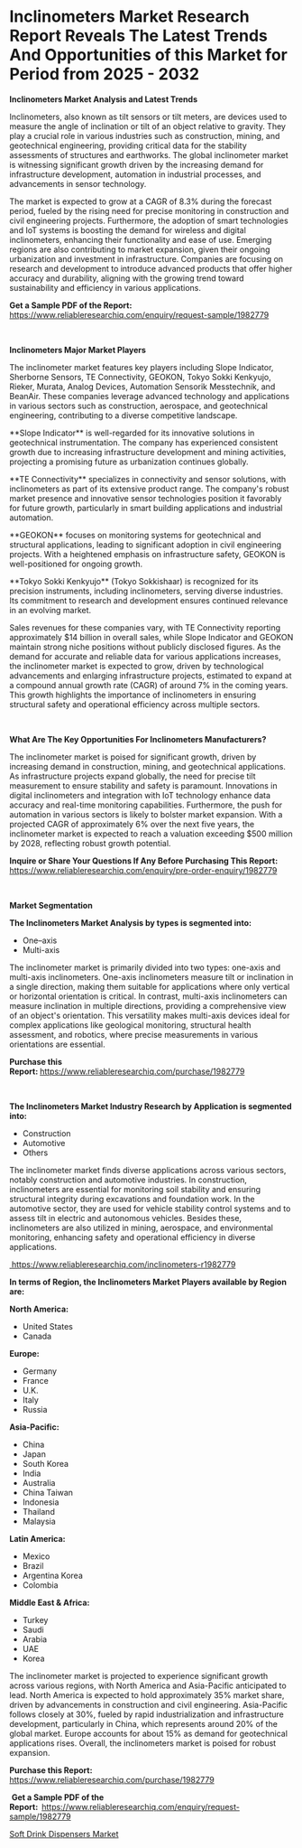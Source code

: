 <p><h1>Inclinometers Market Research Report Reveals The Latest Trends And Opportunities of this Market for Period from 2025 - 2032</h1></p><p><strong>Inclinometers Market Analysis and Latest Trends</strong></p>
<p><p>Inclinometers, also known as tilt sensors or tilt meters, are devices used to measure the angle of inclination or tilt of an object relative to gravity. They play a crucial role in various industries such as construction, mining, and geotechnical engineering, providing critical data for the stability assessments of structures and earthworks. The global inclinometer market is witnessing significant growth driven by the increasing demand for infrastructure development, automation in industrial processes, and advancements in sensor technology.</p><p>The market is expected to grow at a CAGR of 8.3% during the forecast period, fueled by the rising need for precise monitoring in construction and civil engineering projects. Furthermore, the adoption of smart technologies and IoT systems is boosting the demand for wireless and digital inclinometers, enhancing their functionality and ease of use. Emerging regions are also contributing to market expansion, given their ongoing urbanization and investment in infrastructure. Companies are focusing on research and development to introduce advanced products that offer higher accuracy and durability, aligning with the growing trend toward sustainability and efficiency in various applications.</p></p>
<p><strong>Get a Sample PDF of the Report:&nbsp;</strong> <a href="https://www.reliableresearchiq.com/enquiry/request-sample/1982779?utm_campaign=2883&utm_medium=2&utm_source=Github&utm_content=ia&utm_term=10042025&utm_id=inclinometers">https://www.reliableresearchiq.com/enquiry/request-sample/1982779</a></p>
<p>&nbsp;</p>
<p><strong>Inclinometers Major Market Players</strong></p>
<p><p>The inclinometer market features key players including Slope Indicator, Sherborne Sensors, TE Connectivity, GEOKON, Tokyo Sokki Kenkyujo, Rieker, Murata, Analog Devices, Automation Sensorik Messtechnik, and BeanAir. These companies leverage advanced technology and applications in various sectors such as construction, aerospace, and geotechnical engineering, contributing to a diverse competitive landscape.</p><p>**Slope Indicator** is well-regarded for its innovative solutions in geotechnical instrumentation. The company has experienced consistent growth due to increasing infrastructure development and mining activities, projecting a promising future as urbanization continues globally.</p><p>**TE Connectivity** specializes in connectivity and sensor solutions, with inclinometers as part of its extensive product range. The company's robust market presence and innovative sensor technologies position it favorably for future growth, particularly in smart building applications and industrial automation.</p><p>**GEOKON** focuses on monitoring systems for geotechnical and structural applications, leading to significant adoption in civil engineering projects. With a heightened emphasis on infrastructure safety, GEOKON is well-positioned for ongoing growth.</p><p>**Tokyo Sokki Kenkyujo** (Tokyo Sokkishaar) is recognized for its precision instruments, including inclinometers, serving diverse industries. Its commitment to research and development ensures continued relevance in an evolving market.</p><p>Sales revenues for these companies vary, with TE Connectivity reporting approximately $14 billion in overall sales, while Slope Indicator and GEOKON maintain strong niche positions without publicly disclosed figures. As the demand for accurate and reliable data for various applications increases, the inclinometer market is expected to grow, driven by technological advancements and enlarging infrastructure projects, estimated to expand at a compound annual growth rate (CAGR) of around 7% in the coming years. This growth highlights the importance of inclinometers in ensuring structural safety and operational efficiency across multiple sectors.</p></p>
<p>&nbsp;</p>
<p><strong>What Are The Key Opportunities For Inclinometers Manufacturers?</strong></p>
<p><p>The inclinometer market is poised for significant growth, driven by increasing demand in construction, mining, and geotechnical applications. As infrastructure projects expand globally, the need for precise tilt measurement to ensure stability and safety is paramount. Innovations in digital inclinometers and integration with IoT technology enhance data accuracy and real-time monitoring capabilities. Furthermore, the push for automation in various sectors is likely to bolster market expansion. With a projected CAGR of approximately 6% over the next five years, the inclinometer market is expected to reach a valuation exceeding $500 million by 2028, reflecting robust growth potential.</p></p>
<p><strong>Inquire or Share Your Questions If Any Before Purchasing This Report:</strong> <a href="https://www.reliableresearchiq.com/enquiry/pre-order-enquiry/1982779?utm_campaign=2883&utm_medium=2&utm_source=Github&utm_content=ia&utm_term=10042025&utm_id=inclinometers">https://www.reliableresearchiq.com/enquiry/pre-order-enquiry/1982779</a></p>
<p>&nbsp;</p>
<p><strong>Market Segmentation</strong></p>
<p><strong>The Inclinometers Market Analysis by types is segmented into:</strong></p>
<p><ul><li>One–axis</li><li>Multi-axis</li></ul></p>
<p><p>The inclinometer market is primarily divided into two types: one-axis and multi-axis inclinometers. One-axis inclinometers measure tilt or inclination in a single direction, making them suitable for applications where only vertical or horizontal orientation is critical. In contrast, multi-axis inclinometers can measure inclination in multiple directions, providing a comprehensive view of an object's orientation. This versatility makes multi-axis devices ideal for complex applications like geological monitoring, structural health assessment, and robotics, where precise measurements in various orientations are essential.</p></p>
<p><strong>Purchase this Report:&nbsp;</strong><a href="https://www.reliableresearchiq.com/purchase/1982779?utm_campaign=2883&utm_medium=2&utm_source=Github&utm_content=ia&utm_term=10042025&utm_id=inclinometers">https://www.reliableresearchiq.com/purchase/1982779</a></p>
<p>&nbsp;</p>
<p><strong>The Inclinometers Market Industry Research by Application is segmented into:</strong></p>
<p><ul><li>Construction</li><li>Automotive</li><li>Others</li></ul></p>
<p><p>The inclinometer market finds diverse applications across various sectors, notably construction and automotive industries. In construction, inclinometers are essential for monitoring soil stability and ensuring structural integrity during excavations and foundation work. In the automotive sector, they are used for vehicle stability control systems and to assess tilt in electric and autonomous vehicles. Besides these, inclinometers are also utilized in mining, aerospace, and environmental monitoring, enhancing safety and operational efficiency in diverse applications.</p></p>
<p><a href="https://www.reliableresearchiq.com/inclinometers-r1982779?utm_campaign=2883&utm_medium=2&utm_source=Github&utm_content=ia&utm_term=10042025&utm_id=inclinometers">&nbsp;https://www.reliableresearchiq.com/inclinometers-r1982779</a></p>
<p><strong>In terms of Region, the Inclinometers Market Players available by Region are:</strong></p>
<p>
    <p> <strong> North America: </strong>
        <ul>
            <li>United States</li>
            <li>Canada</li>
        </ul>
        </p> 
    <p> <strong> Europe: </strong>
        <ul>
            <li>Germany</li>
            <li>France</li>
            <li>U.K.</li>
            <li>Italy</li>
            <li>Russia</li>
        </ul>
        </p> 
    <p> <strong> Asia-Pacific: </strong>
        <ul>
            <li>China</li>
            <li>Japan</li>
            <li>South Korea</li>
            <li>India</li>
            <li>Australia</li>
            <li>China Taiwan</li>
            <li>Indonesia</li>
            <li>Thailand</li>
            <li>Malaysia</li>
        </ul>
        </p> 
    <p> <strong> Latin America: </strong>
        <ul>
            <li>Mexico</li>
            <li>Brazil</li>
            <li>Argentina Korea</li>
            <li>Colombia</li>
        </ul>
        </p> 
    <p> <strong> Middle East & Africa: </strong>
        <ul>
            <li>Turkey</li>
            <li>Saudi</li>
            <li>Arabia</li>
            <li>UAE</li>
            <li>Korea</li>
        </ul>
    </p>
    </p>
<p><p>The inclinometer market is projected to experience significant growth across various regions, with North America and Asia-Pacific anticipated to lead. North America is expected to hold approximately 35% market share, driven by advancements in construction and civil engineering. Asia-Pacific follows closely at 30%, fueled by rapid industrialization and infrastructure development, particularly in China, which represents around 20% of the global market. Europe accounts for about 15% as demand for geotechnical applications rises. Overall, the inclinometers market is poised for robust expansion.</p></p>
<p><strong>Purchase this Report: </strong><a href="https://www.reliableresearchiq.com/purchase/1982779?utm_campaign=2883&utm_medium=2&utm_source=Github&utm_content=ia&utm_term=10042025&utm_id=inclinometers">https://www.reliableresearchiq.com/purchase/1982779</a></p>
<p>&nbsp;<strong>Get a Sample PDF of the Report:&nbsp;&nbsp;</strong><a href="https://www.reliableresearchiq.com/enquiry/request-sample/1982779?utm_campaign=2883&utm_medium=2&utm_source=Github&utm_content=ia&utm_term=10042025&utm_id=inclinometers">https://www.reliableresearchiq.com/enquiry/request-sample/1982779</a></p>
<p><strong></strong></p>
<p><p><a href="https://github.com/rigelciara0p/Market-Research-Report-List-1/blob/main/soft-drink-dispensers-market.md?utm_campaign=2883&utm_medium=2&utm_source=Github&utm_content=ia&utm_term=10042025&utm_id=inclinometers">Soft Drink Dispensers Market</a></p></p>